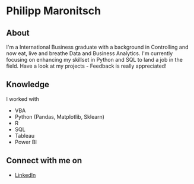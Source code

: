 # Philipp Maronitsch

## About
I'm a International Business graduate with a background in Controlling and now eat, live and breathe Data and Business Analytics. I'm currently focusing on enhancing my skillset in Python and SQL to land a job in the field. Have a look at my projects - Feedback is really appreciated!

## Knowledge

I worked with
- VBA
- Python (Pandas, Matplotlib, Sklearn)
- R
- SQL
- Tableau
- Power BI

## Connect with me on

- [LinkedIn](https://www.linkedin.com/in/philippmaronitsch/)
